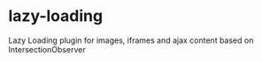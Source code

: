 # lazy-loading
Lazy Loading plugin for images, iframes and ajax content based on IntersectionObserver
